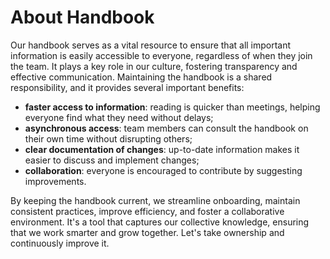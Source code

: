 # About Handbook

Our handbook serves as a vital resource to ensure that all important information is easily accessible to everyone, regardless of when they join the team. It plays a key role in our culture, fostering transparency and effective communication. Maintaining the handbook is a shared responsibility, and it provides several important benefits:

* **faster access to information**: reading is quicker than meetings, helping everyone find what they need without delays;
* **asynchronous access**: team members can consult the handbook on their own time without disrupting others;
* **clear documentation of changes**: up-to-date information makes it easier to discuss and implement changes;
* **collaboration**: everyone is encouraged to contribute by suggesting improvements.

By keeping the handbook current, we streamline onboarding, maintain consistent practices, improve efficiency, and foster a collaborative environment. It's a tool that captures our collective knowledge, ensuring that we work smarter and grow together. Let's take ownership and continuously improve it.
